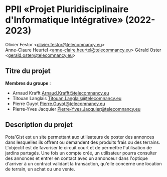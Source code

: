 # PPII «Projet Pluridisciplinaire d'Informatique Intégrative» (2022-2023)

Olivier Festor <<olivier.festor@telecomnancy.eu>>  
Anne-Claure Heurtel <<anne-claire.heurtel@telecomnancy.eu>>
Gérald Oster <<gerald.oster@telecomnancy.eu>>  


## Titre du projet

**Membres du groupe** :
- Arnaud Krafft <Arnaud.Krafft@telecomnancy.eu>
- Titouan Langlais <Titouan.Langlais@telecomnancy.eu>
- Pierre Guyot <Pierre.Guyot@telecomnancy.eu>
- Pierre-Yves Jacquier <Pierre-Yves.Jacquier@telecomnancy.eu>

## Description du projet

Pota'Gist est un site permettant aux utilisateurs de poster des annonces dans lesquelles ils offrent ou demandent des produits frais ou des terrains. L'objectif est de favoriser le circuit court et de permettre l'utilisation de jardins partagés.
Une fois un compte créé, un utilisateur pourra consulter des annonces et entrer en contact avec un annonceur dans l'optique d'arriver à un contract validant la transaction, qu'elle concerne une location de terrain, un achat ou une vente.
